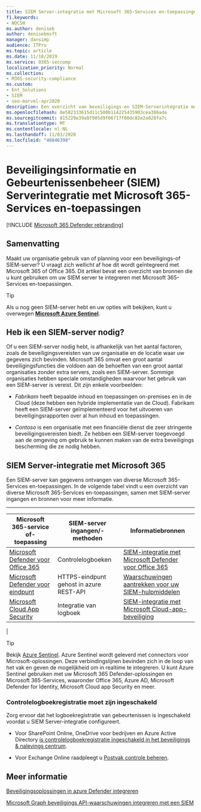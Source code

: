 ```yaml
---
title: SIEM Server-integratie met Microsoft 365-Services en-toepassingen
f1.keywords:
- NOCSH
ms.author: deniseb
author: denisebmsft
manager: dansimp
audience: ITPro
ms.topic: article
ms.date: 11/18/2019
ms.service: O365-seccomp
localization_priority: Normal
ms.collection:
- M365-security-compliance
ms.custom:
- Ent_Solutions
- SIEM
- seo-marvel-apr2020
description: Een overzicht van beveiligings-en SIEM-Serverintegratie met Microsoft 365-cloudservices en-toepassingen
ms.openlocfilehash: 0e582333615d11c500b114225435903cea386ade
ms.sourcegitcommit: 815229e39a0f905d9f06717f00dc82e2a028fa7c
ms.translationtype: MT
ms.contentlocale: nl-NL
ms.lasthandoff: 11/03/2020
ms.locfileid: "48846398"
---
```

# <a name="security-information-and-event-management-siem-server-integration-with-microsoft-365-services-and-applications"></a>Beveiligingsinformatie en Gebeurtenissenbeheer (SIEM) Serverintegratie met Microsoft 365-Services en-toepassingen

[!INCLUDE [Microsoft 365 Defender rebranding](../includes/microsoft-defender-for-office.md)]


## <a name="summary"></a>Samenvatting

Maakt uw organisatie gebruik van of planning voor een beveiligings-of SIEM-server? U vraagt zich wellicht af hoe dit wordt geïntegreerd met Microsoft 365 of Office 365. Dit artikel bevat een overzicht van bronnen die u kunt gebruiken om uw SIEM server te integreren met Microsoft 365-Services en-toepassingen.

> [!TIP]
> Als u nog geen SIEM-server hebt en uw opties wilt bekijken, kunt u overwegen **[Microsoft Azure Sentinel](https://docs.microsoft.com/azure/sentinel/overview)**.

## <a name="do-i-need-a-siem-server"></a>Heb ik een SIEM-server nodig?

Of u een SIEM-server nodig hebt, is afhankelijk van het aantal factoren, zoals de beveiligingsvereisten van uw organisatie en de locatie waar uw gegevens zich bevinden. Microsoft 365 omvat een groot aantal beveiligingsfuncties die voldoen aan de behoeften van een groot aantal organisaties zonder extra servers, zoals een SIEM-server. Sommige organisaties hebben speciale omstandigheden waarvoor het gebruik van een SIEM-server is vereist. Dit zijn enkele voorbeelden:

- *Fabrikam* heeft bepaalde inhoud en toepassingen on-premises en in de Cloud (deze hebben een hybride implementatie van de Cloud). Fabrikam heeft een SIEM-server geïmplementeerd voor het uitvoeren van beveiligingsrapporten over al hun inhoud en toepassingen.

- *Contoso* is een organisatie met een financiële dienst die zeer stringente beveiligingsvereisten biedt. Ze hebben een SIEM-server toegevoegd aan de omgeving om gebruik te kunnen maken van de extra beveiligings bescherming die ze nodig hebben.

## <a name="siem-server-integration-with-microsoft-365"></a>SIEM Server-integratie met Microsoft 365

Een SIEM-server kan gegevens ontvangen van diverse Microsoft 365-Services en-toepassingen. In de volgende tabel vindt u een overzicht van diverse Microsoft 365-Services en-toepassingen, samen met SIEM-server ingangen en bronnen voor meer informatie.

****

|Microsoft 365-service of-toepassing|SIEM-server ingangen/-methoden|Informatiebronnen|
|---|---|---|
|[Microsoft Defender voor Office 365](office-365-atp.md)|Controlelogboeken|[SIEM-integratie met Microsoft Defender voor Office 365](siem-integration-with-office-365-ti.md)|
|[Microsoft Defender voor eindpunt](https://docs.microsoft.com/windows/security/threat-protection/)|HTTPS-eindpunt gehost in azure <br/>REST-API|[Waarschuwingen aantrekken voor uw SIEM-hulpmiddelen](https://docs.microsoft.com/windows/security/threat-protection/microsoft-defender-atp/configure-siem)|
|[Microsoft Cloud App Security](https://docs.microsoft.com/cloud-app-security/what-is-cloud-app-security)|Integratie van logboek|[SIEM-integratie met Microsoft Cloud-app-beveiliging](https://docs.microsoft.com/cloud-app-security/siem)|
|

> [!TIP]
> Bekijk [Azure Sentinel](https://docs.microsoft.com/azure/sentinel/overview). Azure Sentinel wordt geleverd met connectors voor Microsoft-oplossingen. Deze verbindingslijnen bevinden zich in de loop van het vak en geven de mogelijkheid om in realtime te integreren. U kunt Azure Sentinel gebruiken met uw Microsoft 365 Defender-oplossingen en Microsoft 365-Services, waaronder Office 365, Azure AD, Microsoft Defender for Identity, Microsoft Cloud app Security en meer.

### <a name="audit-logging-must-be-turned-on"></a>Controlelogboekregistratie moet zijn ingeschakeld

Zorg ervoor dat het logboekregistratie van gebeurtenissen is ingeschakeld voordat u SIEM Server-integratie configureert.

- Voor SharePoint Online, OneDrive voor bedrijven en Azure Active Directory [is controlelogboekregistratie ingeschakeld in het beveiligings & nalevings centrum](../../compliance/turn-audit-log-search-on-or-off.md).

- Voor Exchange Online raadpleegt u [Postvak controle beheren](../../compliance/enable-mailbox-auditing.md).

## <a name="more-resources"></a>Meer informatie

[Beveiligingsoplossingen in azure Defender integreren](https://docs.microsoft.com/azure/security-center/security-center-partner-integration#exporting-data-to-a-siem)

[Microsoft Graph beveiligings API-waarschuwingen integreren met een SIEM](https://docs.microsoft.com/graph/security-integration)
